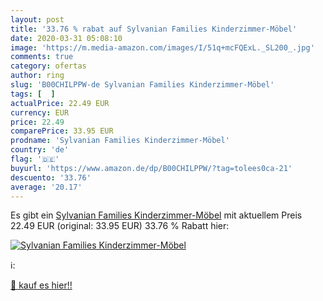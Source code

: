 ```yaml
---
layout: post
title: '33.76 % rabat auf Sylvanian Families Kinderzimmer-Möbel'
date: 2020-03-31 05:08:10
image: 'https://m.media-amazon.com/images/I/51q+mcFQExL._SL200_.jpg'
comments: true
category: ofertas
author: ring
slug: 'B00CHILPPW-de Sylvanian Families Kinderzimmer-Möbel'
tags: [  ]
actualPrice: 22.49 EUR
currency: EUR
price: 22.49
comparePrice: 33.95 EUR
prodname: 'Sylvanian Families Kinderzimmer-Möbel'
country: 'de'
flag: '🇩🇪'
buyurl: 'https://www.amazon.de/dp/B00CHILPPW/?tag=tolees0ca-21'
descuento: '33.76'
average: '20.17'
---
```


Es gibt ein [Sylvanian Families Kinderzimmer-Möbel](https://www.amazon.de/dp/B00CHILPPW/?tag=tolees0ca-21) mit aktuellem Preis 22.49 EUR (original: 33.95 EUR) 33.76 % Rabatt hier:

[![Sylvanian Families Kinderzimmer-Möbel](https://m.media-amazon.com/images/I/51q+mcFQExL._SL200_.jpg)](https://www.amazon.de/dp/B00CHILPPW/?tag=tolees0ca-21)

ℹ️:


[🛒 kauf es hier!!](https://www.amazon.de/dp/B00CHILPPW/?tag=tolees0ca-21)
